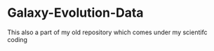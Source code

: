 # Galaxy-Evolution-Data
This also a part of my old repository which comes under my scientifc coding
